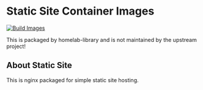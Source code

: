 # Static Site Container Images

[![Build Images](https://github.com/homelab-library/static-site/actions/workflows/image.yml/badge.svg)](https://github.com/homelab-library/static-site/actions/workflows/image.yml)

This is packaged by homelab-library and is not maintained by the upstream project!

## About Static Site



This is nginx packaged for simple static site hosting.

